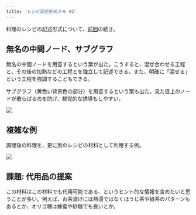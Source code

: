 ```yaml
---
title: 'レシピ記述形式メモ #2'
---
```

料理のレシピの記述形式について、[前回](https://r7kamura.com/articles/2022-05-13-mermaid-recipe-memo)の続き。

無名の中間ノード、サブグラフ
--------------

無名の中間ノードを用意するという案が出た。こうすると、混ぜ合わせる工程と、その後の加熱などの工程とを独立して記述できる。また、明確に「混ぜる」という工程を強調することもできる。

サブグラフ（黄色い背景色の部分）を用意するという案も出た。見た目上のノードが散らばるのを防げ、視覚的な誘導もしやすい。

![](https://lh3.googleusercontent.com/8iABjZidLQ2TZYpkhSFK2JJ07QB5Fwj0UFUijbCtnQi-QdrXsRdSUMe4wscFVpP4V-XtKaRadwdKK5kZw4JIBnh_E5PH4mow-FsbNQuxbHYFT8RDveu-mttgTdmhMKoljjSHP0Zu8bjmbrAcZ61ZjLSXVVTw6OSUCBOLU6xI_-4TKXUE9ZjChzCjfuTF)

複雑な例
----

調理後の料理を、更に別のレシピの材料として利用する例。

![](https://lh5.googleusercontent.com/kBjdnO8oUwJevbB2WP8zC3mWTLY0eAgvp2ZtRSjLXK-8i6ezR4kN3-7qa-tp_BZqNm_lTRACwBTK2SYpl4_5M5L9nAipMtXMRdlZ03YhZY1BBQ4iksMbVPc21Z7CojT6BGfi0z2SpX9YpcCbqV7y65ub6p4dkENMJn5AjnSg610Ptn5cf54cXaH5Ut6P)

課題: 代用品の提案
----------

この材料はこの材料でも代用可能である、というヒント的な情報を含めたいと思うことが多い。例えば、お茶漬けには熱湯ではなくほうじ茶や緑茶のパターンもあるとか、オリゴ糖は蜂蜜や砂糖でも良いとか。
